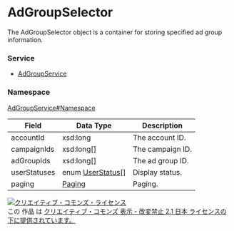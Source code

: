 # AdGroupSelector
The AdGroupSelector object is a container for storing specified ad group information.
### Service
+ [AdGroupService](../../services/AdGroupService.md)

### Namespace
[AdGroupService#Namespace](../../services/AdGroupService.md#namespace)

| Field | Data Type | Description |
|---|---|---|
| accountId| xsd:long| The account ID. |
| campaignIds| xsd:long[]| The campaign ID. |
| adGroupIds| xsd:long[]| The ad group ID. |
| userStatuses| enum <a href="UserStatus.md">UserStatus[]</a>| Display status. |
| paging| <a href="../Common/Paging.md">Paging</a>| Paging. |

<a rel="license" href="http://creativecommons.org/licenses/by-nd/2.1/jp/"><img alt="クリエイティブ・コモンズ・ライセンス" style="border-width:0" src="https://i.creativecommons.org/l/by-nd/2.1/jp/88x31.png" /></a><br />この 作品 は <a rel="license" href="http://creativecommons.org/licenses/by-nd/2.1/jp/">クリエイティブ・コモンズ 表示 - 改変禁止 2.1 日本 ライセンスの下に提供されています。</a>

